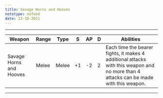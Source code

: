 ```yaml
---
title: Savage Horns and Hooves
notetype: nofeed
date: 23-10-2021
---
```


---

| Weapon                  | Range | Type  | S   | AP  | D   | Abilities                                                                                                                            |
| ----------------------- | ----- | ----- | --- | --- | --- | ------------------------------------------------------------------------------------------------------------------------------------ |
| Savage Horns and Hooves | Melee | Melee | +1  | -2  | 2   | Each time the bearer fights, it makes 4 additional attacks with this weapon and no more than 4 attacks can be made with this weapon. |

---